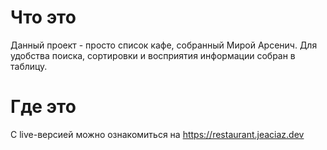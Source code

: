 # Что это
Данный проект - просто список кафе, собранный Мирой Арсенич. Для удобства поиска, сортировки и восприятия информации собран в таблицу.

# Где это
С live-версией можно ознакомиться на https://restaurant.jeaciaz.dev
